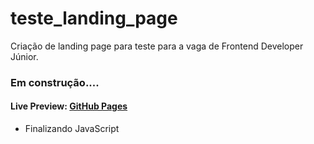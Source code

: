 # teste_landing_page
Criação de landing page para teste para a vaga de Frontend Developer Júnior.


### Em construção....

#### Live Preview: [GitHub Pages](https://rleopioneer.github.io/teste_landing_page/)

- Finalizando JavaScript
